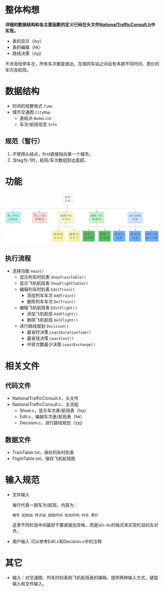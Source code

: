 # 整体构想

**详细的数据结构和各主要函数的定义已经在头文件[NationalTrafficConsult.h](NationalTrafficConsult.h)中实现。**

- 表的显示（lxy）
- 表的编辑（hk）
- 路线决策（zyj）

不涉及经停车次，所有车次都是直达。在相同车站之间会有多趟不同时间、票价的车次及航班。

# 数据结构

- 时间的规整格式 `Time`
- 城市交通图 `CityMap`
  - 表结点 `NodeLink`
  - 车次/航班信息 `Info`

## 规范（暂行）

1. 不使用头结点，first直接指向第一个城市。
2. 当tag为-1时，航班/车次数组到达底部。

# 功能

![Flowchart](Flowchart.png)

## 执行流程

- 选择功能 `main()`
  - 显示列车时刻表 `ShowTrainTable()`
  - 显示飞机航班表 `ShowFlightTable()`
  - 编辑列车时刻表 `EditTrain()`
    - 添加列车车次 `AddTrain()`
    - 删除列车车次 `DelTrain()`
  - 编辑飞机航班表 `EditFlight()`
    - 添加飞机航班 `AddFlight()`
    - 删除飞机航班 `DelFlight()`
  - 进行路线规划   `Decision()`
    - 最省时决策      `LeastDurationTime()`
    - 最省钱决策      `LeastCost()`
    - 中转次数最少决策 `LeastExchange()`

# 相关文件

## 代码文件

- NationalTrafficConsult.h，头文件
- NationalTrafficConsult.c，主流程
  - Show.c，显示车次表/航班表（lxy）
  - Edit.c，编辑车次表/航班表（hk）
  - Decision.c，进行路线规划（zyj）

## 数据文件

- TrainTable.txt，保存列车时刻表
- FlightTable.txt，保存飞机航班图

# 输入规范

- 文件输入
  
  每行代表一趟车次/航班，内容为：
  
  ```
  编号 起始站 终点站 起始时间 到达时间 时长 票价
  ```

  这里不同栏目中间最好不要直接加空格，而是以`%-Ns`的格式来实现栏目的左对齐。
- 用户输入
  可以参考Edit.c和Decision.c中的注释

# 其它

- 输入：对交通图、列车时刻表和飞机航班表的编辑，提供两种输入方式，键盘输入和文件输入。
